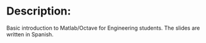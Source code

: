 # Description:

Basic introduction to Matlab/Octave for Engineering students. The slides are written in Spanish.
